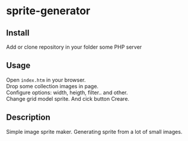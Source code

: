 # sprite-generator

## Install
Add or clone repository in your folder some PHP server

## Usage
Open `index.htm` in your browser. <br/>
Drop some collection images in page. <br/>
Configure options: width, heigth, filter.. and other. <br/>
Change grid model sprite. And cick button Creare.

## Description

Simple image sprite maker. Generating sprite from a lot of small images.
